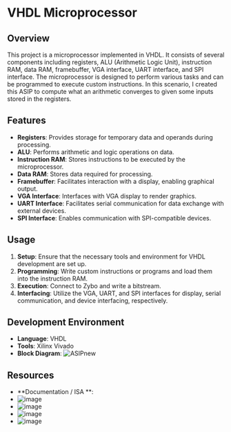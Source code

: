# VHDL Microprocessor

## Overview
This project is a microprocessor implemented in VHDL. It consists of several components including registers, ALU (Arithmetic Logic Unit), instruction RAM, data RAM, framebuffer, VGA interface, UART interface, and SPI interface. The microprocessor is designed to perform various tasks and can be programmed to execute custom instructions. In this scenario, I created this ASIP to compute what an arithmetic converges to given some inputs stored in the registers. 

## Features
- **Registers**: Provides storage for temporary data and operands during processing.
- **ALU**: Performs arithmetic and logic operations on data.
- **Instruction RAM**: Stores instructions to be executed by the microprocessor.
- **Data RAM**: Stores data required for processing.
- **Framebuffer**: Facilitates interaction with a display, enabling graphical output.
- **VGA Interface**: Interfaces with VGA display to render graphics.
- **UART Interface**: Facilitates serial communication for data exchange with external devices.
- **SPI Interface**: Enables communication with SPI-compatible devices.

## Usage
1. **Setup**: Ensure that the necessary tools and environment for VHDL development are set up.
2. **Programming**: Write custom instructions or programs and load them into the instruction RAM.
3. **Execution**: Connect to Zybo and write a bitstream.
4. **Interfacing**: Utilize the VGA, UART, and SPI interfaces for display, serial communication, and device interfacing, respectively.

## Development Environment
- **Language**: VHDL
- **Tools**: Xilinx Vivado
- **Block Diagram**: ![ASIPnew](https://github.com/peekay123456/Microprocessor/assets/132108727/05c522d4-e6ec-4924-9895-2c6daaed8d0b)


## Resources
- **Documentation / ISA **:
-  ![image](https://github.com/peekay123456/Microprocessor/assets/132108727/7885e0e3-1955-4abc-861d-4921814e457d)
-  ![image](https://github.com/peekay123456/Microprocessor/assets/132108727/91a95cfd-b01b-4c38-aca4-187b7a165b5a)
-  ![image](https://github.com/peekay123456/Microprocessor/assets/132108727/57defc2c-77ac-4f78-a71e-e3994fe1fe3b)
-  ![image](https://github.com/peekay123456/Microprocessor/assets/132108727/1806564b-2bd5-4432-bfec-ff3a9dbba8e5)
  






